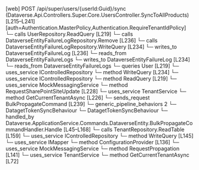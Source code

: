 [web] POST /api/super/users/{userId:Guid}/sync  (Dataverse.Api.Controllers.Super.Core.UsersController.SyncToAllProducts)  [L215–L241] [auth=Authentication.MasterPolicy,Authentication.RequireTenantIdPolicy]
  └─ calls UserRepository.ReadQuery [L219]
  └─ calls DataverseEntityFailureLogRepository.Remove [L236]
  └─ calls DataverseEntityFailureLogRepository.WriteQuery [L234]
  └─ writes_to DataverseEntityFailureLog [L236]
    └─ reads_from DataverseEntityFailureLogs
  └─ writes_to DataverseEntityFailureLog [L234]
    └─ reads_from DataverseEntityFailureLogs
  └─ queries User [L219]
  └─ uses_service IControlledRepository<DataverseEntityFailureLog>
    └─ method WriteQuery [L234]
  └─ uses_service IControlledRepository<User>
    └─ method ReadQuery [L219]
  └─ uses_service MockMessagingService
    └─ method RequestSharePointSiteUpdate [L228]
  └─ uses_service TenantService
    └─ method GetCurrentTenantAsync [L226]
  └─ sends_request BulkPropagateCommand [L239]
    └─ generic_pipeline_behaviors 2
      └─ DatagetTokenSyncBehaviour
      └─ DatagetTokenSyncBehaviour
    └─ handled_by Dataverse.ApplicationService.Commands.DataverseEntity.BulkPropagateCommandHandler.Handle [L45–L168]
      └─ calls TenantRepository.ReadTable [L159]
      └─ uses_service IControlledRepository<DataverseEntityFailureLog>
        └─ method WriteQuery [L145]
      └─ uses_service IMapper
        └─ method ConfigurationProvider [L136]
      └─ uses_service MockMessagingService
        └─ method RequestPropagation [L141]
      └─ uses_service TenantService
        └─ method GetCurrentTenantAsync [L72]

